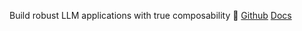 Build robust LLM applications with true composability 🔗
[Github](https://github.com/rogeriochaves/langstream)
[Docs](https://rogeriochaves.github.io/langstream/)
